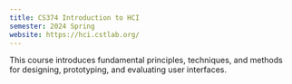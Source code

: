 ```yaml
---
title: CS374 Introduction to HCI
semester: 2024 Spring
website: https://hci.cstlab.org/
---
```


This course introduces fundamental principles, techniques, and methods for designing, prototyping, and evaluating user interfaces.